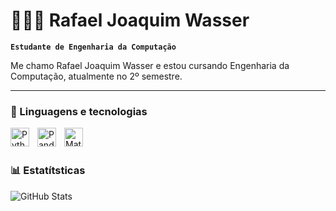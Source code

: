 # 👨🏻‍💻 Rafael Joaquim Wasser

**`Estudante de Engenharia da Computação`**

Me chamo Rafael Joaquim Wasser e estou cursando Engenharia da Computação, atualmente no 2º semestre.

---

### 🤖 Linguagens e tecnologias

<img align="left" alt="Python" title="Python" width="30px" style="padding-right: 10px;" src="https://cdn.jsdelivr.net/gh/devicons/devicon@latest/icons/python/python-original.svg"/>

<img align="left" alt="Pandas" title="Pandas" width="30px" style="padding-right: 10px;" src="https://cdn.jsdelivr.net/gh/devicons/devicon@latest/icons/pandas/pandas-original.svg"/>


<img align="left" alt="Matplotlib" title="Matplotlib" width="30px" style="padding-right: 10px;" src="https://cdn.jsdelivr.net/gh/devicons/devicon@latest/icons/matplotlib/matplotlib-original.svg" />
          
<br>
<br>

### 📊 Estatítsticas

<img align="left" alt="GitHub Stats" style="padding-right: 10px;" src="https://github-readme-stats.vercel.app/api?username=rjoaquimwasser&hide=contribs,prs&theme=tokyonight&include_all_commits=true&locale=pt-br"/>
